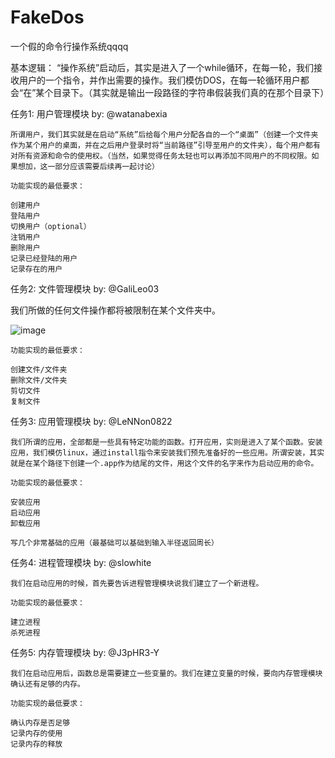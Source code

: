 # FakeDos

一个假的命令行操作系统qqqq

基本逻辑：
“操作系统”启动后，其实是进入了一个while循环，在每一轮，我们接收用户的一个指令，并作出需要的操作。我们模仿DOS，在每一轮循环用户都会“在”某个目录下。（其实就是输出一段路径的字符串假装我们真的在那个目录下）

任务1: 用户管理模块
by: @watanabexia

	所谓用户，我们其实就是在启动“系统”后给每个用户分配各自的一个“桌面”（创建一个文件夹作为某个用户的桌面，并在之后用户登录时将“当前路径”引导至用户的文件夹），每个用户都有对所有资源和命令的使用权。（当然，如果觉得任务太轻也可以再添加不同用户的不同权限。如果想加，这一部分应该需要后续再一起讨论）

	功能实现的最低要求：

	创建用户
	登陆用户
	切换用户（optional）
	注销用户
	删除用户
	记录已经登陆的用户
	记录存在的用户
	
任务2: 文件管理模块
by: @GaliLeo03

我们所做的任何文件操作都将被限制在某个文件夹中。

![image](http://github.com/watanabexia/CSC3002Project/raw/master/images/document_architecture.jpeg)

	功能实现的最低要求：
	
	创建文件/文件夹
	删除文件/文件夹
	剪切文件
	复制文件
	
任务3: 应用管理模块
by: @LeNNon0822

	我们所谓的应用，全部都是一些具有特定功能的函数。打开应用，实则是进入了某个函数。安装应用，我们模仿linux，通过install指令来安装我们预先准备好的一些应用。所谓安装，其实就是在某个路径下创建一个.app作为结尾的文件，用这个文件的名字来作为启动应用的命令。
	
	功能实现的最低要求：
	
	安装应用
	启动应用
	卸载应用
	
	写几个非常基础的应用（最基础可以基础到输入半径返回周长）


任务4: 进程管理模块
by: @slowhite

	我们在启动应用的时候，首先要告诉进程管理模块说我们建立了一个新进程。
	
	功能实现的最低要求：
	
	建立进程
	杀死进程
	
任务5: 内存管理模块
by: @J3pHR3-Y

	我们在启动应用后，函数总是需要建立一些变量的。我们在建立变量的时候，要向内存管理模块确认还有足够的内存。
	
	功能实现的最低要求：
	
	确认内存是否足够
	记录内存的使用
    记录内存的释放
